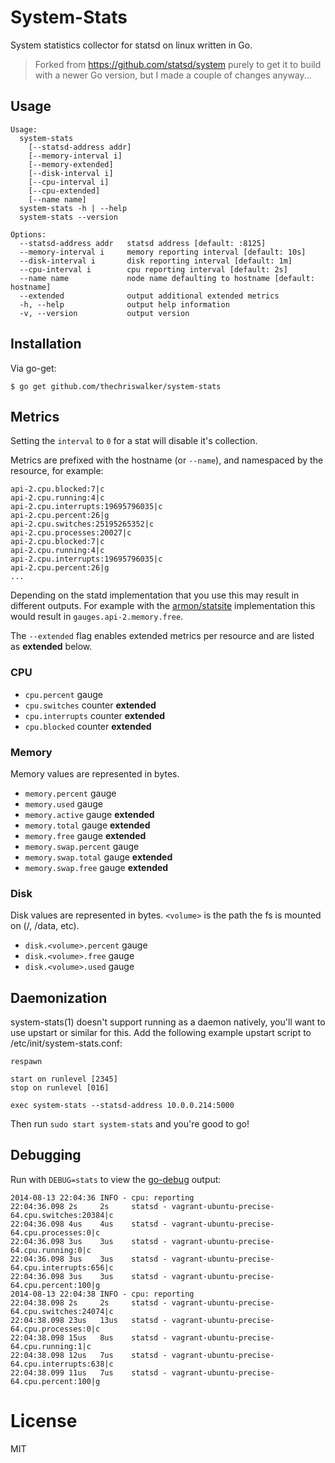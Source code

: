 # System-Stats

System statistics collector for statsd on linux written in Go.

> Forked from https://github.com/statsd/system purely to get it to
> build with a newer Go version, but I made a couple of changes
> anyway...

## Usage

```
Usage:
  system-stats
    [--statsd-address addr]
    [--memory-interval i]
    [--memory-extended]
    [--disk-interval i]
    [--cpu-interval i]
    [--cpu-extended]
    [--name name]
  system-stats -h | --help
  system-stats --version

Options:
  --statsd-address addr   statsd address [default: :8125]
  --memory-interval i     memory reporting interval [default: 10s]
  --disk-interval i       disk reporting interval [default: 1m]
  --cpu-interval i        cpu reporting interval [default: 2s]
  --name name             node name defaulting to hostname [default: hostname]
  --extended              output additional extended metrics
  -h, --help              output help information
  -v, --version           output version
```

## Installation

Via go-get:

```
$ go get github.com/thechriswalker/system-stats
```

## Metrics

Setting the `interval` to `0` for a stat will disable it's
collection.

Metrics are prefixed with the hostname (or `--name`), and
namespaced by the resource, for example:

```
api-2.cpu.blocked:7|c
api-2.cpu.running:4|c
api-2.cpu.interrupts:19695796035|c
api-2.cpu.percent:26|g
api-2.cpu.switches:25195265352|c
api-2.cpu.processes:20027|c
api-2.cpu.blocked:7|c
api-2.cpu.running:4|c
api-2.cpu.interrupts:19695796035|c
api-2.cpu.percent:26|g
...
```

Depending on the statd implementation that you use this
may result in different outputs. For example with the
[armon/statsite](https://github.com/armon/statsite) implementation
this would result in `gauges.api-2.memory.free`.

The `--extended` flag enables extended metrics per resource
and are listed as **extended** below.

### CPU

- `cpu.percent` gauge
- `cpu.switches` counter **extended**
- `cpu.interrupts` counter **extended**
- `cpu.blocked` counter **extended**

### Memory

Memory values are represented in bytes.

- `memory.percent` gauge
- `memory.used` gauge
- `memory.active` gauge **extended**
- `memory.total` gauge **extended**
- `memory.free` gauge **extended**
- `memory.swap.percent` gauge
- `memory.swap.total` gauge **extended**
- `memory.swap.free` gauge **extended**

### Disk

Disk values are represented in bytes. `<volume>` is the
path the fs is mounted on (/, /data, etc).

- `disk.<volume>.percent` gauge
- `disk.<volume>.free` gauge
- `disk.<volume>.used` gauge

## Daemonization

system-stats(1) doesn't support running as a daemon natively, you'll
want to use upstart or similar for this. Add the following example
upstart script to /etc/init/system-stats.conf:

```
respawn

start on runlevel [2345]
stop on runlevel [016]

exec system-stats --statsd-address 10.0.0.214:5000
```

Then run `sudo start system-stats` and you're good to go!

## Debugging

Run with `DEBUG=stats` to view the [go-debug](http://github.com/visionmedia/go-debug) output:

```
2014-08-13 22:04:36 INFO - cpu: reporting
22:04:36.098 2s     2s     statsd - vagrant-ubuntu-precise-64.cpu.switches:20384|c
22:04:36.098 4us    4us    statsd - vagrant-ubuntu-precise-64.cpu.processes:0|c
22:04:36.098 3us    3us    statsd - vagrant-ubuntu-precise-64.cpu.running:0|c
22:04:36.098 3us    3us    statsd - vagrant-ubuntu-precise-64.cpu.interrupts:656|c
22:04:36.098 3us    3us    statsd - vagrant-ubuntu-precise-64.cpu.percent:100|g
2014-08-13 22:04:38 INFO - cpu: reporting
22:04:38.098 2s     2s     statsd - vagrant-ubuntu-precise-64.cpu.switches:24074|c
22:04:38.098 23us   13us   statsd - vagrant-ubuntu-precise-64.cpu.processes:0|c
22:04:38.098 15us   8us    statsd - vagrant-ubuntu-precise-64.cpu.running:1|c
22:04:38.098 12us   7us    statsd - vagrant-ubuntu-precise-64.cpu.interrupts:638|c
22:04:38.099 11us   7us    statsd - vagrant-ubuntu-precise-64.cpu.percent:100|g
```

# License

MIT
